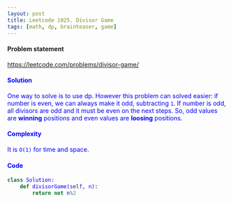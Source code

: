 ```yaml
---
layout: post
title: Leetcode 1025. Divisor Game
tags: [math, dp, brainteaser, game]
---
```


#### Problem statement

<a href="https://leetcode.com/problems/divisor-game/"> <font color = blue>https://leetcode.com/problems/divisor-game/

#### Solution
One way to solve is to use dp. However this problem can solved easier: if number is even, we can always make it odd, subtracting `1`. If number is odd, all divisors are odd and it must be even on the next steps. So, odd values are **winning** positions and even values are **loosing** positions.

#### Complexity
It is `O(1)` for time and space.

#### Code
```python
class Solution:
    def divisorGame(self, n):
        return not n%2
```

